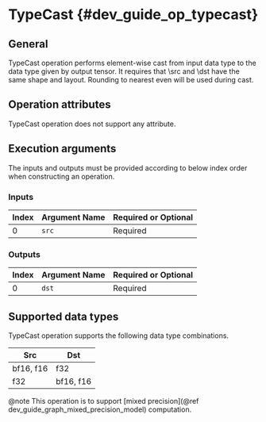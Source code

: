 # TypeCast {#dev_guide_op_typecast}

## General

TypeCast operation performs element-wise cast from input data type to the data
type given by output tensor. It requires that \src and \dst have the same shape
and layout. Rounding to nearest even will be used during cast.

## Operation attributes

TypeCast operation does not support any attribute.

## Execution arguments

The inputs and outputs must be provided according to below index order when
constructing an operation.

### Inputs

Index | Argument Name | Required or Optional
-- | -- | --
0|`src` | Required

### Outputs

Index | Argument Name | Required or Optional
-- | -- | --
0|`dst` |Required

## Supported data types

TypeCast operation supports the following data type combinations.

Src | Dst
-- | --
bf16, f16  |f32
f32 | bf16, f16

@note This operation is to support
[mixed precision](@ref dev_guide_graph_mixed_precision_model) computation.
